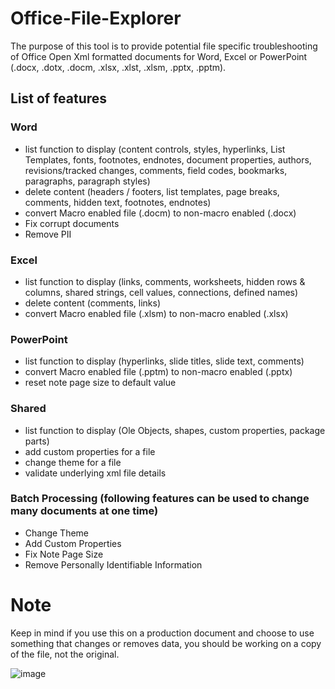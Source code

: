# Office-File-Explorer

The purpose of this tool is to provide potential file specific troubleshooting of Office Open Xml formatted documents for Word, Excel or PowerPoint (.docx, .dotx, .docm, .xlsx, .xlst, .xlsm, .pptx, .pptm).

## List of features

### Word
* list function to display (content controls, styles, hyperlinks, List Templates, fonts, footnotes, endnotes, document properties, authors, revisions/tracked changes, comments, field codes, bookmarks, paragraphs, paragraph styles)
* delete content (headers / footers, list templates, page breaks, comments, hidden text, footnotes, endnotes)
* convert Macro enabled file (.docm) to non-macro enabled (.docx)
* Fix corrupt documents
* Remove PII

### Excel
* list function to display (links, comments, worksheets, hidden rows & columns, shared strings, cell values, connections, defined names)
* delete content (comments, links)
* convert Macro enabled file (.xlsm) to non-macro enabled (.xlsx) 

### PowerPoint
* list function to display (hyperlinks, slide titles, slide text, comments)
* convert Macro enabled file (.pptm) to non-macro enabled (.pptx)
* reset note page size to default value

### Shared
* list function to display (Ole Objects, shapes, custom properties, package parts)
* add custom properties for a file
* change theme for a file
* validate underlying xml file details

### Batch Processing (following features can be used to change many documents at one time)
* Change Theme
* Add Custom Properties
* Fix Note Page Size
* Remove Personally Identifiable Information

# Note
Keep in mind if you use this on a production document and choose to use something that changes or removes data, you should be working on a copy of the file, not the original.  

![image](https://i.imgur.com/isBD4He.jpg)

